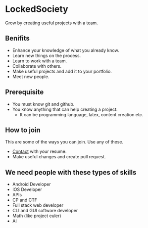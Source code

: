 # LockedSociety

Grow by creating useful projects with a team.

## Benifits

- Enhance your knowledge of what you already know.
- Learn new things on the process.
- Learn to work with a team.
- Collaborate with others.
- Make useful projects and add it to your portfolio.
- Meet new people.

## Prerequisite

- You must know git and github.
- You know anything that can help creating a project.
    - It can be programming language, latex, content creation etc.

## How to join

This are some of the ways you can join. Use any of these.

- [Contact](mailto:ssujj@protonmail.com) with your resume.
- Make useful changes and create pull request.

## We need people with these types of skills

- Android Developer
- IOS Developer
- APIs
- CP and CTF
- Full stack web developer
- CLI and GUI software developer
- Math (like project euler)
- AI

